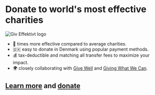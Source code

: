 # Donate to world's most effective charities

![Giv Effektivt logo](https://user-images.githubusercontent.com/1177900/176930348-0efe7a21-4a6e-474f-a485-3351ddce57a8.png)

- 💯 times more effective compared to average charities.
- 🇩🇰 easy to donate in Denmark using popular payment methods.
- 💰 tax-deductible and matching all transfer fees to maximize your impact.
- 🌍 closely collaborating with [Give Well](https://www.givewell.org/) and [Giving What We Can](https://www.givingwhatwecan.org/).

## [Learn more](https://giveffektivt.dk) and [donate](https://giveffektivt.dk/stot)
